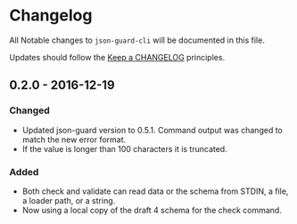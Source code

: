 # Changelog

All Notable changes to `json-guard-cli` will be documented in this file.

Updates should follow the [Keep a CHANGELOG](http://keepachangelog.com/) principles.

## 0.2.0 - 2016-12-19

### Changed

- Updated json-guard version to 0.5.1.  Command output was changed to match the new error format.
- If the value is longer than 100 characters it is truncated.

### Added
- Both check and validate can read data or the schema from STDIN, a file, a loader path, or a string.
- Now using a local copy of the draft 4 schema for the check command.
